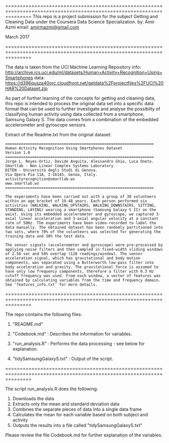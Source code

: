 
=====================================================================================================================
This repo is a project submission for the subject Getting and Cleaning Data under the Coursera Data Science Specialization.
by: Amir Azmi
email: amirmazmi@gmail.com


March 2017

=====================================================================================================================


The data is taken from the UCI Machine Learning Repository
info: http://archive.ics.uci.edu/ml/datasets/Human+Activity+Recognition+Using+Smartphones
data: https://d396qusza40orc.cloudfront.net/getdata%2Fprojectfiles%2FUCI%20HAR%20Dataset.zip


As part of further learning of the concepts for getting and cleaning data, this repo is intended to process the original data set into a specific data format that can be used to further investigate and analyse the possibilty of classifying human activity using data collected from a smartphone, Samsung Galaxy S. The data comes from a combination of the embedded accelerometer and gyroscope sensors. 


Extract of the Readme.txt from the original dataset:

	==================================================================
	Human Activity Recognition Using Smartphones Dataset
	Version 1.0
	==================================================================
	Jorge L. Reyes-Ortiz, Davide Anguita, Alessandro Ghio, Luca Oneto.
	Smartlab - Non Linear Complex Systems Laboratory
	DITEN - Università degli Studi di Genova.
	Via Opera Pia 11A, I-16145, Genoa, Italy.
	activityrecognition@smartlab.ws
	www.smartlab.ws
	==================================================================
	
	The experiments have been carried out with a group of 30 volunteers within an age bracket of 19-48 years. Each person performed six activities (WALKING, WALKING_UPSTAIRS, WALKING_DOWNSTAIRS, SITTING, STANDING, LAYING) wearing a smartphone (Samsung Galaxy S II) on the waist. Using its embedded accelerometer and gyroscope, we captured 3-axial linear acceleration and 3-axial angular velocity at a constant rate of 50Hz. The experiments have been video-recorded to label the data manually. The obtained dataset has been randomly partitioned into two sets, where 70% of the volunteers was selected for generating the training data and 30% the test data. 

	The sensor signals (accelerometer and gyroscope) were pre-processed by applying noise filters and then sampled in fixed-width sliding windows of 2.56 sec and 50% overlap (128 readings/window). The sensor acceleration signal, which has gravitational and body motion components, was separated using a Butterworth low-pass filter into body acceleration and gravity. The gravitational force is assumed to have only low frequency components, therefore a filter with 0.3 Hz cutoff frequency was used. From each window, a vector of features was obtained by calculating variables from the time and frequency domain. See 'features_info.txt' for more details. 


	
=====================================================================================================================
	

The repo contains the following files:

1. "README.md" 

2. "Codebook.md" : Describes the information for variables.

3. "run_analysis.R" : Performs the data processing - see below for explanation. 

4. "tidySamsungGalaxyS.txt" : Output of the script.




=====================================================================================================================


The script run_analysis.R does the following:
1. Downloads the data 
2. Extracts only the mean and standard deviation data 
3. Combines the separate pieces of data into a single data frame
4. Calculates the mean for each variable based on both subject and activity 
4. Outputs the results into a file called "tidySamsungGalaxyS.txt"

Please review the file Codebook.md for further explanation of the variables.


